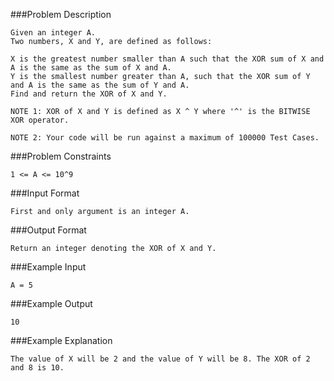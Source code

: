 ###Problem Description
```
Given an integer A.
Two numbers, X and Y, are defined as follows:

X is the greatest number smaller than A such that the XOR sum of X and A is the same as the sum of X and A.
Y is the smallest number greater than A, such that the XOR sum of Y and A is the same as the sum of Y and A.
Find and return the XOR of X and Y.

NOTE 1: XOR of X and Y is defined as X ^ Y where '^' is the BITWISE XOR operator.

NOTE 2: Your code will be run against a maximum of 100000 Test Cases.
```


###Problem Constraints
```
1 <= A <= 10^9
```



###Input Format
```
First and only argument is an integer A.
```



###Output Format
```
Return an integer denoting the XOR of X and Y.
```



###Example Input
```
A = 5
```


###Example Output
```
10
```


###Example Explanation
```
The value of X will be 2 and the value of Y will be 8. The XOR of 2 and 8 is 10.
```